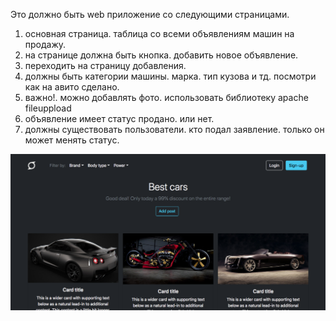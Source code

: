 Это должно быть web приложение со следующими страницами.
1. основная страница. таблица со всеми объявлениям машин на продажу.
2. на странице должна быть кнопка. добавить новое объявление.
3. переходить на страницу добавления.
4. должны быть категории машины. марка. тип кузова и тд. посмотри как на авито сделано.
5. важно!. можно добавлять фото. использовать библиотеку apache fileuppload
6. объявление имеет статус продано. или нет.
7. должны существовать пользователи. кто подал заявление. только он может менять статус.

![ScreenShot](images/1.png)